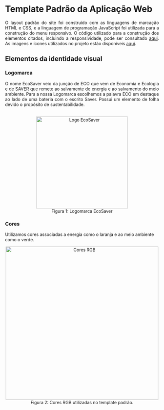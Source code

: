 # Template Padrão da Aplicação Web
<div align="justify">
O layout padrão do site foi construído com as linguagens de marcação HTML e CSS, e a linguagem de programação JavaScript foi utilizada para a construção do menu responsivo. O código utilizado para a construção dos elementos citados, incluindo a responsividade, pode ser consultado
<a href="https://github.com/ICEI-PUC-Minas-PMV-ADS/pmv-ads-2024-1-e1-proj-web-t1-pmv-ads-2024-1-e1-projecosaver/tree/main/codigo-fonte/assets/paginas">aqui</a>. As imagens e ícones utilizados no projeto estão disponíveis <a href="https://github.com/ICEI-PUC-Minas-PMV-ADS/pmv-ads-2024-1-e1-proj-web-t1-pmv-ads-2024-1-e1-projecosaver/tree/main/codigo-fonte/assets/img">aqui</a>.
</div>

## Elementos da identidade visual

### Logomarca    
<div align="justify">
O nome EcoSaver veio da junção de ECO que vem de Economia e Ecologia e de SAVER que remete ao salvamente de energia e ao salvamento do meio ambiente. Para a nossa Logomarca escolhemos a palavra ECO em destaque ao lado de uma bateria com o escrito Saver. Possui um elemento de folha devido o propósito de sustentabilidade.
</div>
<br>
     
  <p align="center">
  <img src="https://github.com/ICEI-PUC-Minas-PMV-ADS/pmv-ads-2024-1-e1-proj-web-t1-pmv-ads-2024-1-e1-projecosaver/assets/145709183/81934725-1d1f-4a7b-bf6c-ec66ecbaf5f0" alt="Logo EcoSaver" width="300">
    <br>
    Figura 1: Logomarca EcoSaver
  </p>
   

### Cores
Utilizamos cores associadas a energia como o laranja e ao meio ambiente como o verde.
   
<p align="center">
  <img src="https://github.com/ICEI-PUC-Minas-PMV-ADS/pmv-ads-2024-1-e1-proj-web-t1-pmv-ads-2024-1-e1-projecosaver/assets/145709183/ac201fee-586f-4131-b03e-0cd98fe61ebe" alt="Cores RGB" width="500">
  <br>
  Figura 2: Cores RGB utilizadas no template padrão.
</p>

